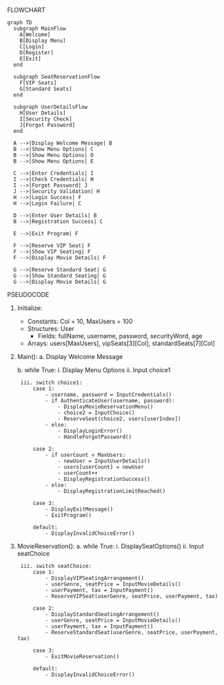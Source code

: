 FLOWCHART 

```mermaid
graph TD
  subgraph MainFlow
    A[Welcome]
    B[Display Menu]
    C[Login]
    D[Register]
    E[Exit]
  end

  subgraph SeatReservationFlow
    F[VIP Seats]
    G[Standard Seats]
  end

  subgraph UserDetailsFlow
    H[User Details]
    I[Security Check]
    J[Forgot Password]
  end

  A -->|Display Welcome Message| B
  B -->|Show Menu Options| C
  B -->|Show Menu Options| D
  B -->|Show Menu Options| E

  C -->|Enter Credentials| I
  I -->|Check Credentials| H
  I -->|Forgot Password| J
  J -->|Security Validation| H
  H -->|Login Success| F
  H -->|Login Failure| C

  D -->|Enter User Details| B
  B -->|Registration Success| C

  E -->|Exit Program| F

  F -->|Reserve VIP Seat| F
  F -->|Show VIP Seating| F
  F -->|Display Movie Details| F

  G -->|Reserve Standard Seat| G
  G -->|Show Standard Seating| G
  G -->|Display Movie Details| G
```

PSEUDOCODE 

1. Initialize:
    - Constants: Col = 10, MaxUsers = 100
    - Structures: User
        - Fields: fullName, username, password, securityWord, age
    - Arrays: users[MaxUsers], vipSeats[3][Col], standardSeats[7][Col]

2. Main():
    a. Display Welcome Message

    b. while True:
        i. Display Menu Options
        ii. Input choice1

        iii. switch choice1:
            case 1:
                - username, password = InputCredentials()
                - if AuthenticateUser(username, password):
                    - DisplayMovieReservationMenu()
                    - choice2 = InputChoice()
                    - ReserveSeat(choice2, users[userIndex])
                - else:
                    - DisplayLoginError()
                    - HandleForgotPassword()

            case 2:
                - if userCount < MaxUsers:
                    - newUser = InputUserDetails()
                    - users[userCount] = newUser
                    - userCount++
                    - DisplayRegistrationSuccess()
                - else:
                    - DisplayRegistrationLimitReached()

            case 3:
                - DisplayExitMessage()
                - ExitProgram()

            default:
                - DisplayInvalidChoiceError()

3. MovieReservation():
    a. while True:
        i. DisplaySeatOptions()
        ii. Input seatChoice

        iii. switch seatChoice:
            case 1:
                - DisplayVIPSeatingArrangement()
                - userGenre, seatPrice = InputMovieDetails()
                - userPayment, tax = InputPayment()
                - ReserveVIPSeat(userGenre, seatPrice, userPayment, tax)

            case 2:
                - DisplayStandardSeatingArrangement()
                - userGenre, seatPrice = InputMovieDetails()
                - userPayment, tax = InputPayment()
                - ReserveStandardSeat(userGenre, seatPrice, userPayment, tax)

            case 3:
                - ExitMovieReservation()

            default:
                - DisplayInvalidChoiceError()
